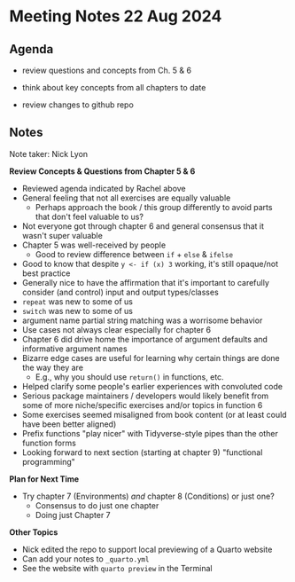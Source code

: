 
# Meeting Notes 22 Aug 2024

## Agenda

- review questions and concepts from Ch. 5 & 6

- think about key concepts from all chapters to date

- review changes to github repo

## Notes

Note taker: Nick Lyon

**Review Concepts & Questions from Chapter 5 & 6**

- Reviewed agenda indicated by Rachel above
- General feeling that not all exercises are equally valuable
    - Perhaps approach the book / this group differently to avoid parts that don't feel valuable to us?
- Not everyone got through chapter 6 and general consensus that it wasn't super valuable
- Chapter 5 was well-received by people
    - Good to review difference between `if` + `else` & `ifelse`
- Good to know that despite `y <- if (x) 3` working, it's still opaque/not best practice
- Generally nice to have the affirmation that it's important to carefully consider (and control) input and output types/classes
- `repeat` was new to some of us
- `switch` was new to some of us
- argument name partial string matching was a worrisome behavior
- Use cases not always clear especially for chapter 6
- Chapter 6 did drive home the importance of argument defaults and informative argument names
- Bizarre edge cases are useful for learning why certain things are done the way they are
    - E.g., why you should use `return()` in functions, etc.
- Helped clarify some people's earlier experiences with convoluted code
- Serious package maintainers / developers would likely benefit from some of more niche/specific exercises and/or topics in function 6
- Some exercises seemed misaligned from book content (or at least could have been better aligned)
- Prefix functions "play nicer" with Tidyverse-style pipes than the other function forms
- Looking forward to next section (starting at chapter 9) "functional programming"

**Plan for Next Time**

- Try chapter 7 (Environments) _and_ chapter 8 (Conditions) or just one?
    - Consensus to do just one chapter
    - Doing just Chapter 7

**Other Topics**

- Nick edited the repo to support local previewing of a Quarto website
- Can add your notes to `_quarto.yml`
- See the website with `quarto preview` in the Terminal

